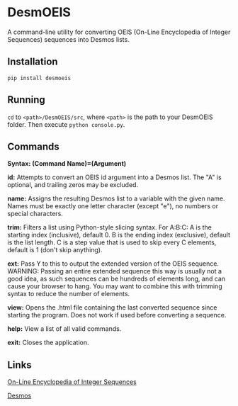 # DesmOEIS
A command-line utility for converting OEIS (On-Line Encyclopedia of Integer Sequences) sequences into Desmos lists.

## Installation
`pip install desmoeis`

## Running
`cd` to `<path>/DesmOEIS/src`, where `<path>` is the path to your DesmOEIS folder. Then execute `python console.py`.

## Commands

**Syntax: (Command Name)=(Argument)**

**id:** Attempts to convert an OEIS id argument into a Desmos list. 
The "A" is optional, and trailing zeros may be excluded.

**name:** Assigns the resulting Desmos list to a variable with the given name. 
Names must be exactly one letter character (except "e"), no numbers or special characters.

**trim:** Filters a list using Python-style slicing syntax. For A:B:C:
A is the starting index (inclusive), default 0.
B is the ending index (exclusive), default is the list length.
C is a step value that is used to skip every C elements, default is 1 (don't skip anything).

**ext:** Pass Y to this to output the extended version of the OEIS sequence.
WARNING: Passing an entire extended sequence this way is usually not a good idea, as such
sequences can be hundreds of elements long, and can cause your browser to hang. You may want
to combine this with trimming syntax to reduce the number of elements.

**view:** Opens the .html file containing the last converted sequence since starting the program. 
Does not work if used before converting a sequence.

**help:** View a list of all valid commands.

**exit:** Closes the application.

## Links
[On-Line Encyclopedia of Integer Sequences](https://oeis.org/)

[Desmos](https://www.desmos.com/)
